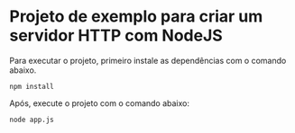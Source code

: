 # Projeto de exemplo para criar um servidor HTTP com NodeJS

Para executar o projeto, primeiro instale as dependências com o comando abaixo.

```
npm install
```

Após, execute o projeto com o comando abaixo:

```
node app.js
```
